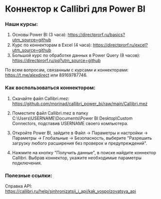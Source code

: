 # Коннектор к Callibri для Power BI

### Наши курсы:
1) Основы Power BI (3 часа): https://directprorf.ru/basics?utm_source=github
2) Курс по коннекторам в Excel (4 часа): https://directprorf.ru/excel?utm_source=github
3) Большой курс по обработке данных в Power Query (8 часов): https://directprorf.ru/pq?utm_source=github

По всем вопросам, связанным с курсами и коннекторами: https://t.me/alexdirect или 89169787746.

### Как воспользоваться коннектором:

1) Скачайте файл Callibri.mez: https://github.com/morinad/callibri_power_bi/raw/main/Callibri.mez

2) Поместите файл Callibri.mez в папку C:\Users\USERNAME\Documents\Power BI Desktop\Custom Connectors, подставив USERNAME своего компьютера.

3) Откройте Power BI, зайдите в Файл -> Параметры и настройки -> Параметры -> Глобальные -> Безопасность, выберите "Разрешить загрузку любого расширения без проверок и предупреждений".

4) Нажмите на кнопку "Получить данные", в поиске найдите коннектор Callibri. Выбрав коннектор, укажите необходимые параметры подключения.


### Полезные ссылки:

Справка API: https://callibri.ru/help/sinhronizatsii_i_api/kak_vospolzovatsya_api
